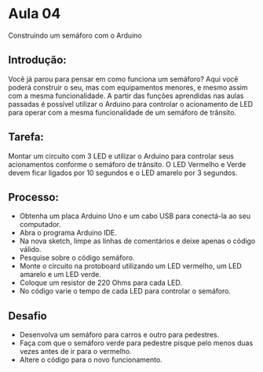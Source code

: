 # Aula 04

Construindo um semáforo com o Arduino

## Introdução:

Você já parou para pensar em como funciona um semáforo? Aqui você poderá construir o seu, mas com equipamentos menores, e mesmo assim com a mesma funcionalidade. A partir das funções aprendidas nas aulas passadas é possível utilizar o Arduino para controlar o acionamento de LED para operar com a mesma funcionalidade de um semáforo de trânsito.

## Tarefa:

Montar um circuito com 3 LED e utilizar o Arduino para controlar seus acionamentos conforme o semáforo de trânsito. O LED Vermelho e Verde devem ficar ligados por 10 segundos e o LED amarelo por 3 segundos.

## Processo:

* Obtenha um placa Arduino Uno e um cabo USB para conectá-la ao seu computador.
* Abra o programa Arduino IDE.
* Na nova sketch, limpe as linhas de comentários e deixe apenas o código válido.
* Pesquise sobre o código semáforo.
* Monte o circuito na protoboard utilizando um LED vermelho, um LED amarelo e um LED verde.
* Coloque um resistor de 220 Ohms para cada LED.
* No código varie o tempo de cada LED para controlar o semáforo.

## Desafio

* Desenvolva um semáforo para carros e outro para pedestres.
* Faça com que o semáforo verde para pedestre pisque pelo menos duas vezes antes de ir para o vermelho.
* Altere o código para o novo funcionamento.

